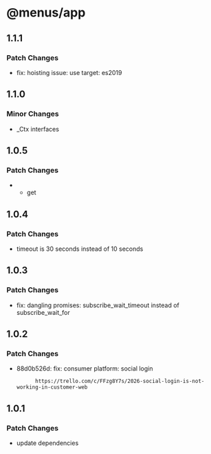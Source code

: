 # @menus/app

## 1.1.1

### Patch Changes

- fix: hoisting issue: use target: es2019

## 1.1.0

### Minor Changes

- \_Ctx interfaces

## 1.0.5

### Patch Changes

- - get

## 1.0.4

### Patch Changes

- timeout is 30 seconds instead of 10 seconds

## 1.0.3

### Patch Changes

- fix: dangling promises: subscribe_wait_timeout instead of subscribe_wait_for

## 1.0.2

### Patch Changes

- 88d0b526d: fix: consumer platform: social login

      	    https://trello.com/c/FFzg8Y7s/2026-social-login-is-not-working-in-customer-web

## 1.0.1

### Patch Changes

- update dependencies
